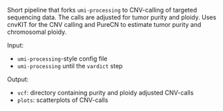 Short pipeline that forks `umi-processing` to CNV-calling of targeted sequencing data. The calls are adjusted for tumor purity and ploidy. Uses cnvKIT for the CNV calling and PureCN to estimate tumor purity and chromosomal ploidy.

Input:
- `umi-processing`-style config file
- `umi-processing` until the `vardict` step

Output:
- `vcf`: directory containing purity and ploidy adjusted CNV-calls
- `plots`: scatterplots of CNV-calls
